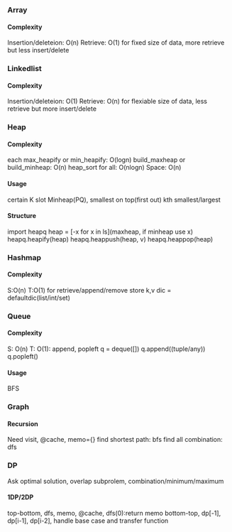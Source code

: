 ### Array
#### Complexity
Insertion/deleteion: O(n)
Retrieve: O(1)
for fixed size of data, more retrieve but less insert/delete


### Linkedlist
#### Complexity
Insertion/deleteion: O(1)
Retrieve: O(n)
for flexiable size of data, less retrieve but more insert/delete


### Heap
#### Complexity
each max_heapify or min_heapify: O(logn)
build_maxheap or build_minheap: O(n)
heap_sort for all: O(nlogn)
Space: O(n)
#### Usage
certain K slot
Minheap(PQ), smallest on top(first out)
kth smallest/largest
#### Structure
import heapq
heap = [-x for x in ls](maxheap, if minheap use x)
heapq.heapify(heap)
heapq.heappush(heap, v)
heapq.heappop(heap)


### Hashmap
#### Complexity
S:O(n)
T:O(1) for retrieve/append/remove
store k,v 
dic = defaultdic(list/int/set)


### Queue
#### Complexity
S: O(n)
T: O(1): append, popleft
q = deque([])
q.append((tuple/any))
q.popleft()
#### Usage
BFS


### Graph
#### Recursion 
Need visit, @cache, memo={}
find shortest path: bfs
find all combination: dfs


### DP
Ask optimal solution, overlap subprolem, combination/minimum/maximum
#### 1DP/2DP
top-bottom, dfs, memo, @cache, dfs(0):return memo
bottom-top, dp[-1], dp[i-1], dp[i-2], handle base case and transfer function

